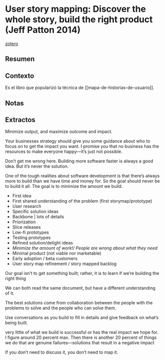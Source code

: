 # User story mapping: Discover the whole story, build the right product (Jeff Patton 2014)
[zotero](zotero://select/items/@patton2014)

## Resumen


## Contexto

Es el libro que popularizó la técnica de [[mapa-de-historias-de-usuario]].

## Notas

## Extractos

Minimize output, and maximize outcome and impact.  
  
Your businesses strategy should give you some guidance about who to focus on to get the impact you want. I promise you that no business has the resources to make everyone happy—it’s just not possible.  
  
Don’t get me wrong here. Building more software faster is always a good idea. But it’s never the solution.  
  
One of the tough realities about software development is that there’s always more to build than we have time and money for. So the goal should never be to build it all. The goal is to minimize the amount we build.  
  
- First idea  
- First shared understanding of the problem (first storymap/prototype)  
- User research  
- Specific solution ideas  
- Backbone | lots of details  
- Priorization  
- Slice releases  
- Low-fi prototypes  
- Testing prototypes  
- Refined solution/delight ideas  
- *Minimize the amount of work!/ People are wrong about what they need*  
- Minimal product (not viable nor marketable)  
- Early adoption / beta customers  
- User story map refinement / story mapped backlog 

Our goal isn’t to get something built; rather, it is to learn if we’re building the right thing  
  
We can both read the same document, but have a different understanding of it.  

The best solutions come from collaboration between the people with the problems to solve and the people who can solve them.  

Use conversations as you build to fill in details and give feedback on what’s being built.  

very little of what we build is successful or has the real impact we hope for. I figure around 20 percent max. Then there is another 20 percent of things we do that are genuine failures—solutions that result in a negative impact  

If you don’t need to discuss it, you don’t need to map it.
